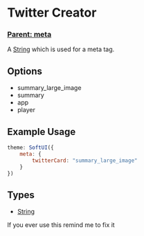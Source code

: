 # Twitter Creator

### **[Parent: meta](/docs/meta/)**

A [String](https://developer.mozilla.org/en-US/docs/Web/JavaScript/Reference/Global_Objects/String) which is used for a meta tag.

## Options

-   summary_large_image
-   summary
-   app
-   player

## Example Usage

```js
theme: SoftUI({
    meta: {
        twitterCard: "summary_large_image"
    }
})
```

## Types

-   [String](https://developer.mozilla.org/en-US/docs/Web/JavaScript/Reference/Global_Objects/Boolean)

If you ever use this remind me to fix it
